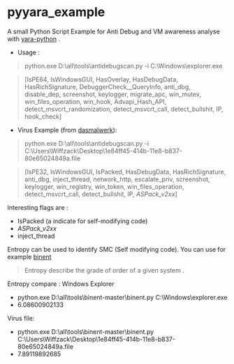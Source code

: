 # pyyara_example
A small Python Script Example for Anti Debug and VM awareness analyse with [yara-python](https://github.com/VirusTotal/yara-python) .

- Usage :
> python.exe D:\all\tools\antidebugscan.py -i C:\Windows\explorer.exe

> [IsPE64, IsWindowsGUI, HasOverlay, HasDebugData, HasRichSignature, DebuggerCheck__QueryInfo, anti_dbg, disable_dep, screenshot, keylogger, migrate_apc, win_mutex, win_files_operation, win_hook, Advapi_Hash_API, detect_msvcrt_randomization, detect_msvcrt_call, detect_bullshit, IP, hook_check]

- Virus Example (from [dasmalwerk](http://dasmalwerk.eu/)):

>python.exe D:\all\tools\antidebugscan.py -i C:\Users\Wiffzack\Desktop\1e84ff45-414b-11e8-b837-80e65024849a.file

>[IsPE32, IsWindowsGUI, IsPacked, HasDebugData, HasRichSignature, anti_dbg, inject_thread, network_http, escalate_priv, screenshot, keylogger, win_registry, win_token, win_files_operation, detect_msvcrt_call, detect_bullshit, IP, _ASPack_v2xx_]

Interesting flags are :  
- IsPacked (a indicate for self-modifying code)
- _ASPack_v2xx_
- inject_thread

Entropy can be used to identify SMC (Self modifying code). You can use for example [binent](https://github.com/yarox24/binent)
> Entropy describe the grade of order of a given system .

Entropy compare :
Windows Explorer
- python.exe D:\all\tools\binent-master\binent.py C:\Windows\explorer.exe
- 6.08600902133

Virus file:
- python.exe D:\all\tools\binent-master\binent.py C:\Users\Wiffzack\Desktop\1e84ff45-414b-11e8-b837-80e65024849a.file
- 7.89119892685

